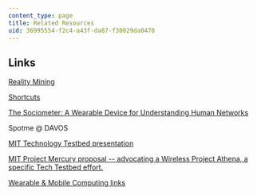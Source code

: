```yaml
---
content_type: page
title: Related Resources
uid: 36995554-f2c4-a43f-da87-f30029da0470
---
```


Links
-----

[Reality Mining](http://reality.media.mit.edu/)

[Shortcuts](http://web.media.mit.edu/~tanzeem/projects.htm)

[The Sociometer: A Wearable Device for Understanding Human Networks](http://www.media.mit.edu/~tanzeem/shortcuts/workingpaper.pdf)

Spotme @ DAVOS

[MIT Technology Testbed presentation](http://web.media.mit.edu/~jpbonsen/MIT-Technology-Testbeds.ppt)

[MIT Project Mercury proposal -- advocating a Wireless Project Athena, a specific Tech Testbed effort.](http://web.media.mit.edu/~jpbonsen/MIT-Project-Mercury.htm)

[Wearable & Mobile Computing links](http://www.hitl.washington.edu/projects/knowledge_base/wearable.html)